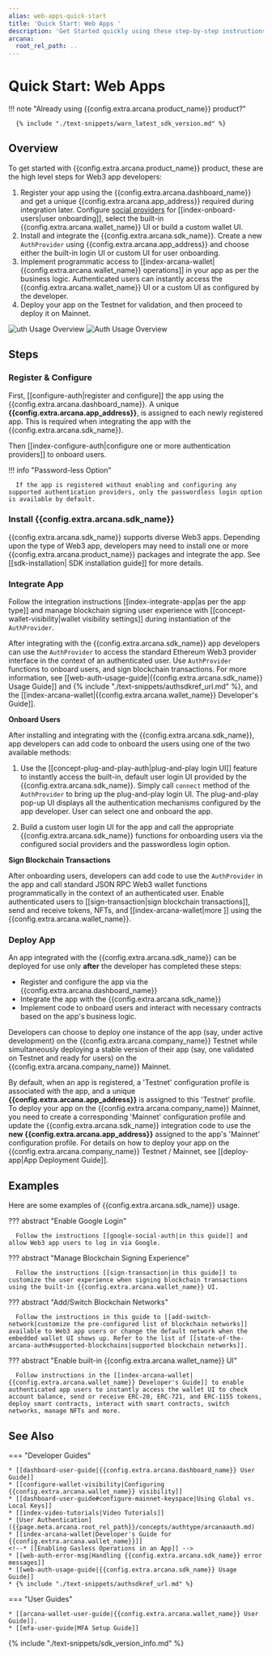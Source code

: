 ```yaml
---
alias: web-apps-quick-start
title: 'Quick Start: Web Apps '
description: 'Get Started quickly using these step-by-step instructions. Register the Web3 app, obtain a ClientID and then integrate the app with the Arcana Auth SDK.'
arcana:
  root_rel_path: ..
---
```


# Quick Start: Web Apps

!!! note "Already using {{config.extra.arcana.product_name}} product?"
  
      {% include "./text-snippets/warn_latest_sdk_version.md" %}

## Overview

To get started with {{config.extra.arcana.product_name}} product, these are the high level steps for Web3 app developers:

1. Register your app using the {{config.extra.arcana.dashboard_name}} and get a unique {{config.extra.arcana.app_address}} required during integration later. Configure [social providers]({{page.meta.arcana.root_rel_path}}/concepts/authtype/arcanaauth.md#supported-authentication-mechanisms) for [[index-onboard-users|user onboarding]], select the built-in {{config.extra.arcana.wallet_name}} UI or build a custom wallet UI.
2. Install and integrate the {{config.extra.arcana.sdk_name}}. Create a new `AuthProvider` using {{config.extra.arcana.app_address}} and choose either the built-in login UI or custom UI for user onboarding.
3. Implement programmatic access to [[index-arcana-wallet|{{config.extra.arcana.wallet_name}} operations]] in your app as per the business logic. Authenticated users can instantly access the {{config.extra.arcana.wallet_name}} UI or a custom UI as configured by the developer.
4. Deploy your app on the Testnet for validation, and then proceed to deploy it on Mainnet.

<img class="an-screenshots" src="/img/an_auth_usage_overview_light.png#only-light" alt="uth Usage Overview"/>
<img class="an-screenshots" src="/img/an_auth_usage_overview_dark.png#only-dark" alt="Auth Usage Overview"/>

## Steps

### Register & Configure

First, [[configure-auth|register and configure]] the app using the {{config.extra.arcana.dashboard_name}}. A unique **{{config.extra.arcana.app_address}}**, is assigned to each newly registered app. This is required when integrating the app with the {{config.extra.arcana.sdk_name}}.

Then [[index-configure-auth|configure one or more authentication providers]] to onboard users.

!!! info "Password-less Option"

      If the app is registered without enabling and configuring any supported authentication providers, only the passwordless login option is available by default.

### Install {{config.extra.arcana.sdk_name}}

{{config.extra.arcana.sdk_name}} supports diverse Web3 apps. Depending upon the type of Web3 app, developers may need to install one or more {{config.extra.arcana.product_name}} packages and integrate the app. See [[sdk-installation| SDK installation guide]] for more details.

### Integrate App

Follow the integration instructions [[index-integrate-app|as per the app type]] and manage blockchain signing user experience with [[concept-wallet-visibility|wallet visibility settings]] during instantiation of the `AuthProvider`.

After integrating with the {{config.extra.arcana.sdk_name}} app developers can use the `AuthProvider` to access the standard Ethereum Web3 provider interface in the context of an authenticated user. Use `AuthProvider` functions to onboard users, and sign blockchain transactions. For more information, see [[web-auth-usage-guide|{{config.extra.arcana.sdk_name}} Usage Guide]] and {% include "./text-snippets/authsdkref_url.md" %}, and the [[index-arcana-wallet|{{config.extra.arcana.wallet_name}} Developer's Guide]].

**Onboard Users**

After installing and integrating with the {{config.extra.arcana.sdk_name}}, app developers can add code to onboard the users using one of the two available methods:

1. Use the [[concept-plug-and-play-auth|plug-and-play login UI]] feature to instantly access the built-in, default user login UI provided by the {{config.extra.arcana.sdk_name}}. Simply call `connect` method of the `AuthProvider` to bring up the plug-and-play login UI. The plug-and-play pop-up UI displays all the authentication mechanisms configured by the app developer. User can select one and onboard the app.

2. Build a custom user login UI for the app and call the appropriate {{config.extra.arcana.sdk_name}} functions for onboarding users via the configured social providers and the passwordless login option.

**Sign Blockchain Transactions**

After onboarding users, developers can add code to use the `AuthProvider` in the app and call standard JSON RPC Web3 wallet functions programmatically in the context of an authenticated user. Enable authenticated users to [[sign-transaction|sign blockchain transactions]], send and receive tokens, NFTs, and [[index-arcana-wallet|more ]] using the {{config.extra.arcana.wallet_name}}.

### Deploy App

An app integrated with the {{config.extra.arcana.sdk_name}} can be deployed for use only **after** the developer has completed these steps:

* Register and configure the app via the {{config.extra.arcana.dashboard_name}} 
* Integrate the app with the {{config.extra.arcana.sdk_name}} 
* Implement code to onboard users and interact with necessary contracts based on the app's business logic.

Developers can choose to deploy one instance of the app (say, under active development) on the {{config.extra.arcana.company_name}} Testnet while simultaneously deploying a stable version of their app (say, one validated on Testnet and ready for users) on the {{config.extra.arcana.company_name}} Mainnet.

By default, when an app is registered, a 'Testnet' configuration profile is associated with the app, and a unique **{{config.extra.arcana.app_address}}** is assigned to this 'Testnet' profile. To deploy your app on the {{config.extra.arcana.company_name}} Mainnet, you need to create a corresponding 'Mainnet' configuration profile and update the {{config.extra.arcana.sdk_name}} integration code to use the **new {{config.extra.arcana.app_address}}** assigned to the app's 'Mainnet' configuration profile. For details on how to deploy your app on the {{config.extra.arcana.company_name}} Testnet / Mainnet, see [[deploy-app|App Deployment Guide]].

## Examples

Here are some examples of {{config.extra.arcana.sdk_name}} usage.

??? abstract "Enable Google Login"

      Follow the instructions [[google-social-auth|in this guide]] and allow Web3 app users to log in via Google. 

??? abstract "Manage Blockchain Signing Experience"

      Follow the instructions [[sign-transaction|in this guide]] to customize the user experience when signing blockchain transactions using the built-in {{config.extra.arcana.wallet_name}} UI.

??? abstract "Add/Switch Blockchain Networks"

      Follow the instructions in this guide to [[add-switch-network|customize the pre-configured list of blockchain networks]] available to Web3 app users or change the default network when the embedded wallet UI shows up. Refer to the list of [[state-of-the-arcana-auth#supported-blockchains|supported blockchain networks]].

??? abstract "Enable built-in  {{config.extra.arcana.wallet_name}} UI"

      Follow instructions in the [[index-arcana-wallet|{{config.extra.arcana.wallet_name}} Developer's Guide]] to enable authenticated app users to instantly access the wallet UI to check account balance, send or receive ERC-20, ERC-721, and ERC-1155 tokens, deploy smart contracts, interact with smart contracts, switch networks, manage NFTs and more.
  
## See Also

=== "Developer Guides"

    * [[dashboard-user-guide|{{config.extra.arcana.dashboard_name}} User Guide]]
    * [[configure-wallet-visibility|Configuring {{config.extra.arcana.wallet_name}} visibility]]
    * [[dashboard-user-guide#configure-mainnet-keyspace|Using Global vs. Local Keys]]
    * [[index-video-tutorials|Video Tutorials]]
    * [User Authentication]({{page.meta.arcana.root_rel_path}}/concepts/authtype/arcanaauth.md)
    * [[index-arcana-wallet|Developer's Guide for {{config.extra.arcana.wallet_name}}]]
    <!--* [[Enabling Gasless Operations in an App]] -->
    * [[web-auth-error-msg|Handling {{config.extra.arcana.sdk_name}} error messages]]
    * [[web-auth-usage-guide|{{config.extra.arcana.sdk_name}} Usage Guide]]
    * {% include "./text-snippets/authsdkref_url.md" %}

=== "User Guides"

    * [[arcana-wallet-user-guide|{{config.extra.arcana.wallet_name}} User Guide]].
    * [[mfa-user-guide|MFA Setup Guide]]

{% include "./text-snippets/sdk_version_info.md" %}
